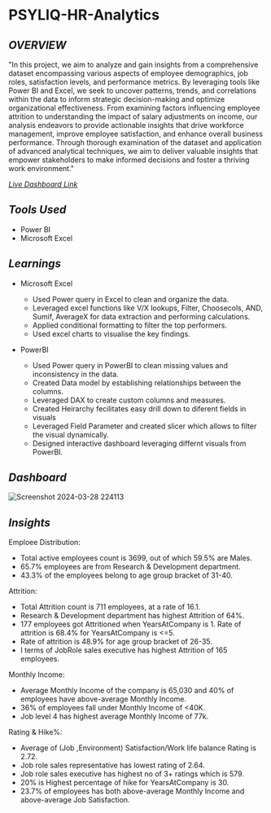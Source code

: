# PSYLIQ-HR-Analytics

## *OVERVIEW*
"In this project, we aim to analyze and gain insights from a comprehensive dataset encompassing various aspects of employee demographics, job roles, satisfaction levels, and performance metrics. By leveraging tools like Power BI and Excel, we seek to uncover patterns, trends, and correlations within the data to inform strategic decision-making and optimize organizational effectiveness. From examining factors influencing employee attrition to understanding the impact of salary adjustments on income, our analysis endeavors to provide actionable insights that drive workforce management, improve employee satisfaction, and enhance overall business performance. Through thorough examination of the dataset and application of advanced analytical techniques, we aim to deliver valuable insights that empower stakeholders to make informed decisions and foster a thriving work environment."

_[Live Dashboard Link](https://app.powerbi.com/view?r=eyJrIjoiZTM0ODI4MDItOGRiOS00ZGZmLWFkYzAtNGI0ZWI5MmIxZTczIiwidCI6ImM2ZTU0OWIzLTVmNDUtNDAzMi1hYWU5LWQ0MjQ0ZGM1YjJjNCJ9)_

## *Tools Used*
- Power BI
- Microsoft Excel

## *Learnings*
- Microsoft Excel
  - Used Power query in Excel to clean and organize the data.
  - Leveraged excel functions like V/X lookups, Filter, Choosecols, AND, Sumif, AverageX for data extraction and performing calculations.
  - Applied conditional formatting to filter the top performers.
  - Used excel charts to visualise the key findings.
 
- PowerBI
  - Used Power query in PowerBI to clean missing values and inconsistency in the data.
  - Created Data model by establishing relationships between the columns.
  - Leveraged DAX to create custom columns and measures.
  - Created Heirarchy fecilitates easy drill down to diferent fields in visuals
  - Leveraged Field Parameter and created slicer which allows to filter the visual dynamically.
  - Designed interactive dashboard leveraging differnt visuals from PowerBI.

## *Dashboard*

![Screenshot 2024-03-28 224113](https://github.com/AkhilMusuloju/PSYLIQ-HR-Analytics/assets/142907602/26ee5cae-5a2d-4e51-8c5f-dfd490ec3c19)

## *Insights*

Emploee Distribution:
- Total active employees count is 3699, out of which 59.5% are Males.
- 65.7% employees are from Research & Development department. 
- 43.3% of the employees belong to age group bracket of 31-40.

Attrition:
- Total Attrition count is 711 employees, at a rate of 16.1.
- Research & Development department has highest Attrition of 64%.
- 177 employees got Attritioned when YearsAtCompany is 1. Rate of attrition is 68.4% for YearsAtCompany is <=5.
- Rate of attrition is 48.9% for age group bracket of 26-35.
- I terms of JobRole sales executive has highest Attrition of 165 employees.

Monthly Income:
- Average Monthly Income of the company is 65,030 and 40% of employees have above-average Monthly Income.
- 36% of employees fall under Monthly Income of <40K.
- Job level 4 has highest average Monthly Income of 77k.

Rating & Hike%:
- Average of (Job ,Environment) Satisfaction/Work life balance Rating  is 2.72. 
- Job role sales representative has lowest rating of 2.64.
- Job role sales executive has highest no of 3+ ratings which is 579.
- 20% is Highest percentage of hike for YearsAtCompany is 30.
- 23.7% of employees has both above-average Monthly Income and above-average Job Satisfaction.
